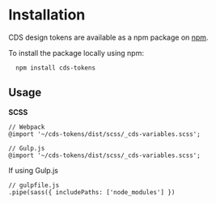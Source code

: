 # Installation

CDS design tokens are available as a npm package on [npm](https://www.npmjs.com/).

To install the package locally using npm:

      npm install cds-tokens
    
## Usage

**SCSS**

    // Webpack
    @import '~/cds-tokens/dist/scss/_cds-variables.scss';
	
	// Gulp.js
	@import '~/cds-tokens/dist/scss/_cds-variables.scss';

  
  If using Gulp.js

    // gulpfile.js
    .pipe(sass({ includePaths: ['node_modules'] })